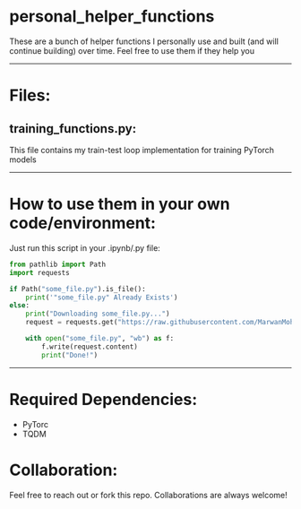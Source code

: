 # personal_helper_functions
These are a bunch of helper functions I personally use and built (and will continue building) over time. Feel free to use them if they help you

---

# Files:
## training_functions.py:
This file contains my train-test loop implementation for training PyTorch models

---

# How to use them in your own code/environment:
Just run this script in your .ipynb/.py file:
```python
from pathlib import Path
import requests

if Path("some_file.py").is_file():
    print('"some_file.py" Already Exists')
else:
    print("Downloading some_file.py...")
    request = requests.get("https://raw.githubusercontent.com/MarwanMohammed2500/personal_helper_functions/refs/heads/main/some_file.py") # Change some_file.py to the actual file name

    with open("some_file.py", "wb") as f:
        f.write(request.content)
        print("Done!")
```

---

# Required Dependencies:
- PyTorc
- TQDM
# Collaboration:
Feel free to reach out or fork this repo. Collaborations are always welcome!
